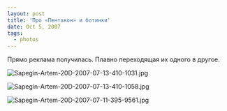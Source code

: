 ```yaml
---
layout: post
title: 'Про «Пентакон» и ботинки'
date: Oct 5, 2007
tags:
  - photos
---
```


Прямо реклама получилась. Плавно переходящая их одного в другое.

<!--more-->

![Sapegin-Artem-20D-2007-07-13-410-1031.jpg](photo://535)

![Sapegin-Artem-20D-2007-07-13-410-1058.jpg](photo://539)

![Sapegin-Artem-20D-2007-07-11-395-9561.jpg](photo://469)
